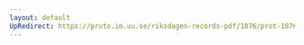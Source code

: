 ```yaml
---
layout: default
UpRedirect: https://pruto.im.uu.se/riksdagen-records-pdf/1876/prot-1876--ak--012/prot-1876--ak--012_007.pdf
---
```

